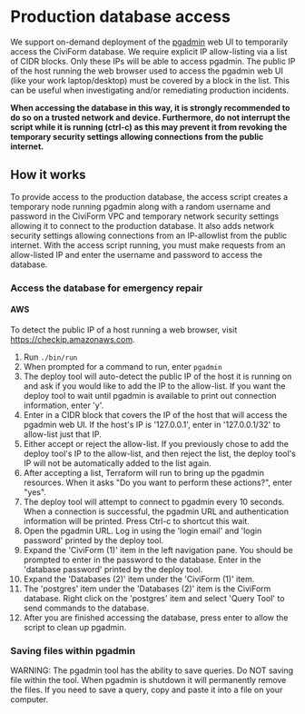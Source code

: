 # Production database access

We support on-demand deployment of the [pgadmin](https://www.pgadmin.org/) web UI to temporarily access the CiviForm database. We require explicit IP allow-listing via a list of CIDR blocks. Only these IPs will be able to access pgadmin. The public IP of the host running the web browser used to access the pgadmin web UI (like your work laptop/desktop) must be covered by a block in the list. This can be useful when investigating and/or remediating production incidents.

**When accessing the database in this way, it is strongly recommended to do so on a trusted network and device.
Furthermore, do not interrupt the script while it is running (ctrl-c) as this may prevent it from revoking the temporary security settings allowing connections from the public internet.**

## How it works

To provide access to the production database, the access script creates a temporary node running pgadmin along with a random username and password in the CiviForm VPC and temporary network security settings allowing it to connect to the production database. It also adds network security settings allowing connections from an IP-allowlist from the public internet. With the access script running, you must make requests from an allow-listed IP and enter
the username and password to access the database.

### Access the database for emergency repair

#### AWS

To detect the public IP of a host running a web browser, visit https://checkip.amazonaws.com.

1. Run `./bin/run`
1. When prompted for a command to run, enter `pgadmin`
1. The deploy tool will auto-detect the public IP of the host it is running on and ask if you would like to add the IP to the allow-list. If you want the deploy tool to wait until pgadmin is available to print out connection information, enter 'y'.
1. Enter in a CIDR block that covers the IP of the host that will access the pgadmin web UI. If the host's IP is '127.0.0.1', enter in '127.0.0.1/32' to allow-list just that IP.
1. Either accept or reject the allow-list. If you previously chose to add the deploy tool's IP to the allow-list, and then reject the list, the deploy tool's IP will not be automatically added to the list again.
1. After accepting a list, Terraform will run to bring up the pgadmin resources. When it asks "Do you want to perform these actions?", enter "yes".
1. The deploy tool will attempt to connect to pgadmin every 10 seconds. When a connection is successful, the pgadmin URL and authentication information will be printed. Press Ctrl-c to shortcut this wait.
1. Open the pgadmin URL. Log in using the 'login email' and 'login password' printed by the deploy tool.
1. Expand the 'CiviForm (1)' item in the left navigation pane. You should be prompted to enter in the password to the database. Enter in the 'database password' printed by the deploy tool.
1. Expand the 'Databases (2)' item under the 'CiviForm (1)' item.
1. The 'postgres' item under the 'Databases (2)' item is the CiviForm database. Right click on the 'postgres' item and select 'Query Tool' to send commands to the database.
1. After you are finished accessing the database, press enter to allow the script to clean up pgadmin.

### Saving files within pgadmin

WARNING: The pgadmin tool has the ability to save queries. Do NOT saving file within the tool. When pgadmin is shutdown it will permanently remove the files. If you need to save a query, copy and paste it into a file on your computer.

